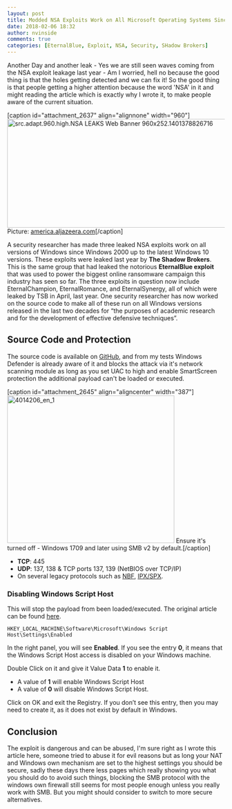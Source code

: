 ```yaml
---
layout: post
title: Modded NSA Exploits Work on All Microsoft Operating Systems Since Windows 2000
date: 2018-02-06 18:32
author: nvinside
comments: true
categories: [EternalBlue, Exploit, NSA, Security, SHadow Brokers]
---
```

Another Day and another leak - Yes we are still seen waves coming from the NSA exploit leakage last year - Am I worried, hell no because the good thing is that the holes getting detected and we can fix it! So the good thing is that people getting a higher attention because the word 'NSA' in it and might reading the article which is exactly why I wrote it, to make people aware of the current situation.

[caption id="attachment_2637" align="alignnone" width="960"]<img class="alignnone size-full wp-image-2637" src="https://chefkochblog.files.wordpress.com/2018/02/src-adapt-960-high-nsa-leaks-web-banner-960x252-1401378826716.jpg" alt="src.adapt.960.high.NSA LEAKS Web Banner 960x252.1401378826716" width="960" height="252" /> Picture: <a href="http://america.aljazeera.com/content/ajam/topics/topic/organization/nsa/jcr:content/targetParsys/adaptiveimage/src.adapt.960.high.NSA%20LEAKS%20Web%20Banner%20960x252.1401378826716.jpg" target="_blank" rel="noopener">america.aljazeera.com</a>[/caption]

<!--more-->

A security researcher has made three leaked NSA exploits work on all versions of Windows since Windows 2000 up to the latest Windows 10 versions. These exploits were leaked last year by <strong>The Shadow Brokers</strong>. This is the same group that had leaked the notorious <strong>EternalBlue exploit</strong> that was used to power the biggest online ransomware campaign this industry has seen so far. The three exploits in question now include EternalChampion, EternalRomance, and EternalSynergy, all of which were leaked by TSB in April, last year. One security researcher has now worked on the source code to make all of these run on all Windows versions released in the last two decades for “the purposes of academic research and for the development of effective defensive techniques”.

<h2>Source Code and Protection</h2>

The source code is available on <a href="https://github.com/rapid7/metasploit-framework/pull/9473" target="_blank" rel="noopener">GitHub</a>, and from my tests Windows Defender is already aware of it and blocks the attack via it's network scanning module as long as you set UAC to high and enable SmartScreen protection the additional payload can't be loaded or executed.

[caption id="attachment_2645" align="aligncenter" width="387"]<img class=" size-full wp-image-2645 aligncenter" src="https://chefkochblog.files.wordpress.com/2018/02/4014206_en_1.png" alt="4014206_en_1" width="387" height="342" /> Ensure it's turned off - Windows 1709 and later using SMB v2 by default.[/caption]

<ul>
    <li><strong>TCP</strong>: 445</li>
    <li><strong>UDP</strong>: 137, 138 &amp; TCP ports 137, 139 (NetBIOS over TCP/IP)</li>
    <li>On several legacy protocols such as <a title="NetBIOS Frames protocol" href="https://en.wikipedia.org/wiki/NetBIOS_Frames_protocol">NBF</a>, <a title="IPX/SPX" href="https://en.wikipedia.org/wiki/IPX/SPX">IPX/SPX</a>.</li>
</ul>

<h3 class="title">Disabling Windows Script Host</h3>

This will stop the payload from been loaded/executed. The original article can be found <a href="https://technet.microsoft.com/en-us/library/ee198684.aspx" target="_blank" rel="noopener">here</a>.

<code>HKEY_LOCAL_MACHINE\Software\Microsoft\Windows Script Host\Settings\Enabled</code>

In the right panel, you will see <strong>Enabled</strong>. If you see the entry <strong>0</strong>, it means that the Windows Script Host access is disabled on your Windows machine.

Double Click on it and give it Value Data <strong>1</strong> to enable it.

<ul>
    <li>A value of <strong>1</strong> will enable Windows Script Host</li>
    <li>A value of <strong>0</strong> will disable Windows Script Host.</li>
</ul>

Click on OK and exit the Registry. If you don’t see this entry, then you may need to create it, as it does not exist by default in Windows.

<h2>Conclusion</h2>

The exploit is dangerous and can be abused, I'm sure right as I wrote this article here, someone tried to abuse it for evil reasons but as long your NAT and Windows own mechanism are set to the highest settings you should be secure, sadly these days there less pages which really showing you what you should do to avoid such things, blocking the SMB protocol with the windows own firewall still seems for most people enough unless you really work with SMB. But you might should consider to switch to more secure alternatives.<code></code>
